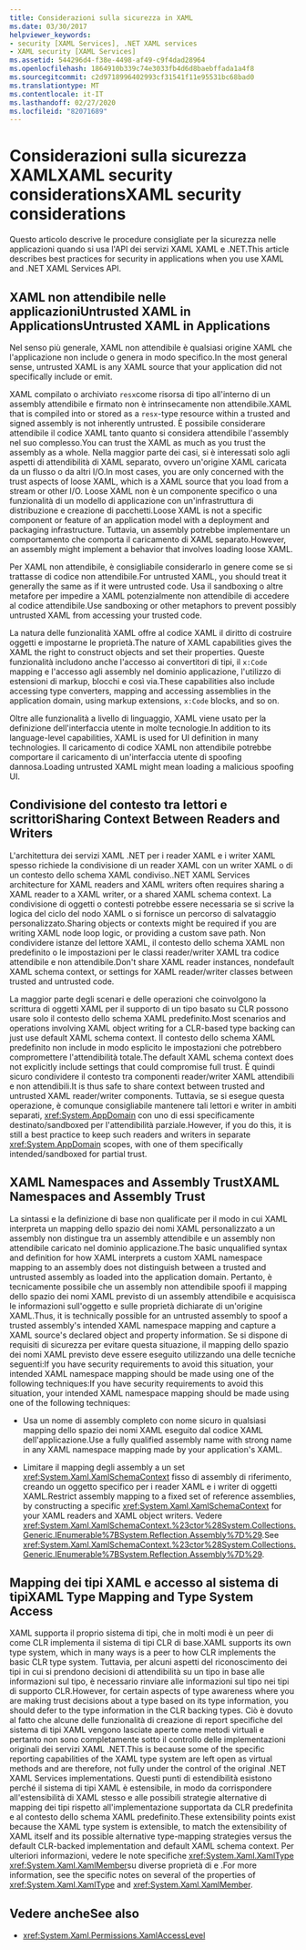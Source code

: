 ```yaml
---
title: Considerazioni sulla sicurezza in XAML
ms.date: 03/30/2017
helpviewer_keywords:
- security [XAML Services], .NET XAML services
- XAML security [XAML Services]
ms.assetid: 544296d4-f38e-4498-af49-c9f4dad28964
ms.openlocfilehash: 1864910b339c74e3033fb4d6d8baebffada1a4f8
ms.sourcegitcommit: c2d9718996402993cf31541f11e95531bc68bad0
ms.translationtype: MT
ms.contentlocale: it-IT
ms.lasthandoff: 02/27/2020
ms.locfileid: "82071689"
---
```

# <a name="xaml-security-considerations"></a><span data-ttu-id="8a954-102">Considerazioni sulla sicurezza XAMLXAML security considerations</span><span class="sxs-lookup"><span data-stu-id="8a954-102">XAML security considerations</span></span>

<span data-ttu-id="8a954-103">Questo articolo descrive le procedure consigliate per la sicurezza nelle applicazioni quando si usa l'API dei servizi XAML XAML e .NET.</span><span class="sxs-lookup"><span data-stu-id="8a954-103">This article describes best practices for security in applications when you use XAML and .NET XAML Services API.</span></span>

## <a name="untrusted-xaml-in-applications"></a><span data-ttu-id="8a954-104">XAML non attendibile nelle applicazioniUntrusted XAML in Applications</span><span class="sxs-lookup"><span data-stu-id="8a954-104">Untrusted XAML in Applications</span></span>

<span data-ttu-id="8a954-105">Nel senso più generale, XAML non attendibile è qualsiasi origine XAML che l'applicazione non include o genera in modo specifico.</span><span class="sxs-lookup"><span data-stu-id="8a954-105">In the most general sense, untrusted XAML is any XAML source that your application did not specifically include or emit.</span></span>

<span data-ttu-id="8a954-106">XAML compilato o archiviato `resx`come risorsa di tipo all'interno di un assembly attendibile e firmato non è intrinsecamente non attendibile.</span><span class="sxs-lookup"><span data-stu-id="8a954-106">XAML that is compiled into or stored as a `resx`-type resource within a trusted and signed assembly is not inherently untrusted.</span></span> <span data-ttu-id="8a954-107">È possibile considerare attendibile il codice XAML tanto quanto si considera attendibile l'assembly nel suo complesso.</span><span class="sxs-lookup"><span data-stu-id="8a954-107">You can trust the XAML as much as you trust the assembly as a whole.</span></span> <span data-ttu-id="8a954-108">Nella maggior parte dei casi, si è interessati solo agli aspetti di attendibilità di XAML separato, ovvero un'origine XAML caricata da un flusso o da altri I/O.</span><span class="sxs-lookup"><span data-stu-id="8a954-108">In most cases, you are only concerned with the trust aspects of loose XAML, which is a XAML source that you load from a stream or other I/O.</span></span> <span data-ttu-id="8a954-109">Loose XAML non è un componente specifico o una funzionalità di un modello di applicazione con un'infrastruttura di distribuzione e creazione di pacchetti.</span><span class="sxs-lookup"><span data-stu-id="8a954-109">Loose XAML is not a specific component or feature of an application model with a deployment and packaging infrastructure.</span></span> <span data-ttu-id="8a954-110">Tuttavia, un assembly potrebbe implementare un comportamento che comporta il caricamento di XAML separato.</span><span class="sxs-lookup"><span data-stu-id="8a954-110">However, an assembly might implement a behavior that involves loading loose XAML.</span></span>

<span data-ttu-id="8a954-111">Per XAML non attendibile, è consigliabile considerarlo in genere come se si trattasse di codice non attendibile.</span><span class="sxs-lookup"><span data-stu-id="8a954-111">For untrusted XAML, you should treat it generally the same as if it were untrusted code.</span></span> <span data-ttu-id="8a954-112">Usa il sandboxing o altre metafore per impedire a XAML potenzialmente non attendibile di accedere al codice attendibile.</span><span class="sxs-lookup"><span data-stu-id="8a954-112">Use sandboxing or other metaphors to prevent possibly untrusted XAML from accessing your trusted code.</span></span>

<span data-ttu-id="8a954-113">La natura delle funzionalità XAML offre al codice XAML il diritto di costruire oggetti e impostarne le proprietà.</span><span class="sxs-lookup"><span data-stu-id="8a954-113">The nature of XAML capabilities gives the XAML the right to construct objects and set their properties.</span></span> <span data-ttu-id="8a954-114">Queste funzionalità includono anche l'accesso ai convertitori di tipi, il `x:Code` mapping e l'accesso agli assembly nel dominio applicazione, l'utilizzo di estensioni di markup, blocchi e così via.</span><span class="sxs-lookup"><span data-stu-id="8a954-114">These capabilities also include accessing type converters, mapping and accessing assemblies in the application domain, using markup extensions, `x:Code` blocks, and so on.</span></span>

<span data-ttu-id="8a954-115">Oltre alle funzionalità a livello di linguaggio, XAML viene usato per la definizione dell'interfaccia utente in molte tecnologie.</span><span class="sxs-lookup"><span data-stu-id="8a954-115">In addition to its language-level capabilities, XAML is used for UI definition in many technologies.</span></span> <span data-ttu-id="8a954-116">Il caricamento di codice XAML non attendibile potrebbe comportare il caricamento di un'interfaccia utente di spoofing dannosa.</span><span class="sxs-lookup"><span data-stu-id="8a954-116">Loading untrusted XAML might mean loading a malicious spoofing UI.</span></span>

## <a name="sharing-context-between-readers-and-writers"></a><span data-ttu-id="8a954-117">Condivisione del contesto tra lettori e scrittori</span><span class="sxs-lookup"><span data-stu-id="8a954-117">Sharing Context Between Readers and Writers</span></span>

<span data-ttu-id="8a954-118">L'architettura dei servizi XAML .NET per i reader XAML e i writer XAML spesso richiede la condivisione di un reader XAML con un writer XAML o di un contesto dello schema XAML condiviso.</span><span class="sxs-lookup"><span data-stu-id="8a954-118">.NET XAML Services architecture for XAML readers and XAML writers often requires sharing a XAML reader to a XAML writer, or a shared XAML schema context.</span></span> <span data-ttu-id="8a954-119">La condivisione di oggetti o contesti potrebbe essere necessaria se si scrive la logica del ciclo del nodo XAML o si fornisce un percorso di salvataggio personalizzato.</span><span class="sxs-lookup"><span data-stu-id="8a954-119">Sharing objects or contexts might be required if you are writing XAML node loop logic, or providing a custom save path.</span></span> <span data-ttu-id="8a954-120">Non condividere istanze del lettore XAML, il contesto dello schema XAML non predefinito o le impostazioni per le classi reader/writer XAML tra codice attendibile e non attendibile.</span><span class="sxs-lookup"><span data-stu-id="8a954-120">Don't share XAML reader instances, nondefault XAML schema context, or settings for XAML reader/writer classes between trusted and untrusted code.</span></span>

<span data-ttu-id="8a954-121">La maggior parte degli scenari e delle operazioni che coinvolgono la scrittura di oggetti XAML per il supporto di un tipo basato su CLR possono usare solo il contesto dello schema XAML predefinito.</span><span class="sxs-lookup"><span data-stu-id="8a954-121">Most scenarios and operations involving XAML object writing for a CLR-based type backing can just use default XAML schema context.</span></span> <span data-ttu-id="8a954-122">Il contesto dello schema XAML predefinito non include in modo esplicito le impostazioni che potrebbero compromettere l'attendibilità totale.</span><span class="sxs-lookup"><span data-stu-id="8a954-122">The default XAML schema context does not explicitly include settings that could compromise full trust.</span></span> <span data-ttu-id="8a954-123">È quindi sicuro condividere il contesto tra componenti reader/writer XAML attendibili e non attendibili.</span><span class="sxs-lookup"><span data-stu-id="8a954-123">It is thus safe to share context between trusted and untrusted XAML reader/writer components.</span></span> <span data-ttu-id="8a954-124">Tuttavia, se si esegue questa operazione, è comunque consigliabile mantenere tali lettori e writer in ambiti separati, <xref:System.AppDomain> con uno di essi specificamente destinato/sandboxed per l'attendibilità parziale.</span><span class="sxs-lookup"><span data-stu-id="8a954-124">However, if you do this, it is still a best practice to keep such readers and writers in separate <xref:System.AppDomain> scopes, with one of them specifically intended/sandboxed for partial trust.</span></span>

## <a name="xaml-namespaces-and-assembly-trust"></a><span data-ttu-id="8a954-125">XAML Namespaces and Assembly Trust</span><span class="sxs-lookup"><span data-stu-id="8a954-125">XAML Namespaces and Assembly Trust</span></span>

<span data-ttu-id="8a954-126">La sintassi e la definizione di base non qualificate per il modo in cui XAML interpreta un mapping dello spazio dei nomi XAML personalizzato a un assembly non distingue tra un assembly attendibile e un assembly non attendibile caricato nel dominio applicazione.</span><span class="sxs-lookup"><span data-stu-id="8a954-126">The basic unqualified syntax and definition for how XAML interprets a custom XAML namespace mapping to an assembly does not distinguish between a trusted and untrusted assembly as loaded into the application domain.</span></span> <span data-ttu-id="8a954-127">Pertanto, è tecnicamente possibile che un assembly non attendibile spoofi il mapping dello spazio dei nomi XAML previsto di un assembly attendibile e acquisisca le informazioni sull'oggetto e sulle proprietà dichiarate di un'origine XAML.</span><span class="sxs-lookup"><span data-stu-id="8a954-127">Thus, it is technically possible for an untrusted assembly to spoof a trusted assembly's intended XAML namespace mapping and capture a XAML source's declared object and property information.</span></span> <span data-ttu-id="8a954-128">Se si dispone di requisiti di sicurezza per evitare questa situazione, il mapping dello spazio dei nomi XAML previsto deve essere eseguito utilizzando una delle tecniche seguenti:If you have security requirements to avoid this situation, your intended XAML namespace mapping should be made using one of the following techniques:</span><span class="sxs-lookup"><span data-stu-id="8a954-128">If you have security requirements to avoid this situation, your intended XAML namespace mapping should be made using one of the following techniques:</span></span>

- <span data-ttu-id="8a954-129">Usa un nome di assembly completo con nome sicuro in qualsiasi mapping dello spazio dei nomi XAML eseguito dal codice XAML dell'applicazione.</span><span class="sxs-lookup"><span data-stu-id="8a954-129">Use a fully qualified assembly name with strong name in any XAML namespace mapping made by your application's XAML.</span></span>

- <span data-ttu-id="8a954-130">Limitare il mapping degli assembly a un set <xref:System.Xaml.XamlSchemaContext> fisso di assembly di riferimento, creando un oggetto specifico per i reader XAML e i writer di oggetti XAML.</span><span class="sxs-lookup"><span data-stu-id="8a954-130">Restrict assembly mapping to a fixed set of reference assemblies, by constructing a specific <xref:System.Xaml.XamlSchemaContext> for your XAML readers and XAML object writers.</span></span> <span data-ttu-id="8a954-131">Vedere <xref:System.Xaml.XamlSchemaContext.%23ctor%28System.Collections.Generic.IEnumerable%7BSystem.Reflection.Assembly%7D%29>.</span><span class="sxs-lookup"><span data-stu-id="8a954-131">See <xref:System.Xaml.XamlSchemaContext.%23ctor%28System.Collections.Generic.IEnumerable%7BSystem.Reflection.Assembly%7D%29>.</span></span>

## <a name="xaml-type-mapping-and-type-system-access"></a><span data-ttu-id="8a954-132">Mapping dei tipi XAML e accesso al sistema di tipi</span><span class="sxs-lookup"><span data-stu-id="8a954-132">XAML Type Mapping and Type System Access</span></span>

<span data-ttu-id="8a954-133">XAML supporta il proprio sistema di tipi, che in molti modi è un peer di come CLR implementa il sistema di tipi CLR di base.</span><span class="sxs-lookup"><span data-stu-id="8a954-133">XAML supports its own type system, which in many ways is a peer to how CLR implements the basic CLR type system.</span></span> <span data-ttu-id="8a954-134">Tuttavia, per alcuni aspetti del riconoscimento dei tipi in cui si prendono decisioni di attendibilità su un tipo in base alle informazioni sul tipo, è necessario rinviare alle informazioni sul tipo nei tipi di supporto CLR.</span><span class="sxs-lookup"><span data-stu-id="8a954-134">However, for certain aspects of type awareness where you are making trust decisions about a type based on its type information, you should defer to the type information in the CLR backing types.</span></span> <span data-ttu-id="8a954-135">Ciò è dovuto al fatto che alcune delle funzionalità di creazione di report specifiche del sistema di tipi XAML vengono lasciate aperte come metodi virtuali e pertanto non sono completamente sotto il controllo delle implementazioni originali dei servizi XAML .NET.</span><span class="sxs-lookup"><span data-stu-id="8a954-135">This is because some of the specific reporting capabilities of the XAML type system are left open as virtual methods and are therefore, not fully under the control of the original .NET XAML Services implementations.</span></span> <span data-ttu-id="8a954-136">Questi punti di estendibilità esistono perché il sistema di tipi XAML è estensibile, in modo da corrispondere all'estensibilità di XAML stesso e alle possibili strategie alternative di mapping dei tipi rispetto all'implementazione supportata da CLR predefinita e al contesto dello schema XAML predefinito.</span><span class="sxs-lookup"><span data-stu-id="8a954-136">These extensibility points exist because the XAML type system is extensible, to match the extensibility of XAML itself and its possible alternative type-mapping strategies versus the default CLR-backed implementation and default XAML schema context.</span></span> <span data-ttu-id="8a954-137">Per ulteriori informazioni, vedere le note specifiche <xref:System.Xaml.XamlType> <xref:System.Xaml.XamlMember>su diverse proprietà di e .</span><span class="sxs-lookup"><span data-stu-id="8a954-137">For more information, see the specific notes on several of the properties of <xref:System.Xaml.XamlType> and <xref:System.Xaml.XamlMember>.</span></span>

## <a name="see-also"></a><span data-ttu-id="8a954-138">Vedere anche</span><span class="sxs-lookup"><span data-stu-id="8a954-138">See also</span></span>

- <xref:System.Xaml.Permissions.XamlAccessLevel>
